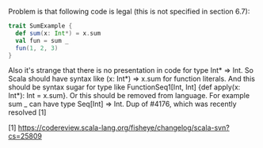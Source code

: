Problem is that following code is legal (this is not specified in section 6.7):
```scala
trait SumExample {
  def sum(x: Int*) = x.sum
  val fun = sum _
  fun(1, 2, 3)
}
```
Also it's strange that there is no presentation in code for type Int* => Int.
So Scala should have syntax like (x: Int*) => x.sum for function literals. And this should be syntax sugar for type like FunctionSeq1[Int, Int] {def apply(x: Int*): Int = x.sum}.
Or this should be removed from language. For example sum _ can have type Seq[Int] => Int.
Dup of #4176, which was recently resolved [1]

[1] https://codereview.scala-lang.org/fisheye/changelog/scala-svn?cs=25809

